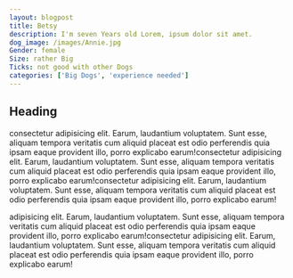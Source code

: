 ```yaml
---
layout: blogpost
title: Betsy
description: I'm seven Years old Lorem, ipsum dolor sit amet.
dog_image: /images/Annie.jpg
Gender: female
Size: rather Big
Ticks: not good with other Dogs
categories: ['Big Dogs', 'experience needed']
---
```


## Heading

consectetur adipisicing elit. Earum, laudantium voluptatem. Sunt esse, aliquam tempora veritatis cum aliquid placeat est odio perferendis quia ipsam eaque provident illo, porro explicabo earum!consectetur adipisicing elit. Earum, laudantium voluptatem. Sunt esse, aliquam tempora veritatis cum aliquid placeat est odio perferendis quia ipsam eaque provident illo, porro explicabo earum!consectetur adipisicing elit. Earum, laudantium voluptatem. Sunt esse, aliquam tempora veritatis cum aliquid placeat est odio perferendis quia ipsam eaque provident illo, porro explicabo earum!

adipisicing elit. Earum, laudantium voluptatem. Sunt esse, aliquam tempora veritatis cum aliquid placeat est odio perferendis quia ipsam eaque provident illo, porro explicabo earum!consectetur adipisicing elit. Earum, laudantium voluptatem. Sunt esse, aliquam tempora veritatis cum aliquid placeat est odio perferendis quia ipsam eaque provident illo, porro explicabo earum!